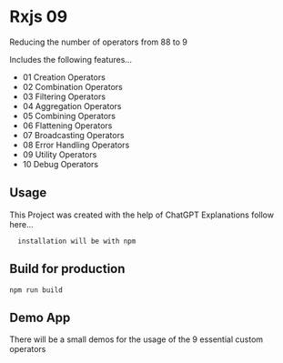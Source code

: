 # Rxjs 09

Reducing the number of operators from 88 to 9

Includes the following features...

- 01 Creation Operators
- 02 Combination Operators
- 03 Filtering Operators
- 04 Aggregation Operators
- 05 Combining Operators
- 06 Flattening Operators
- 07 Broadcasting Operators
- 08 Error Handling Operators
- 09 Utility Operators
- 10 Debug Operators

## Usage

This Project was created with the help of ChatGPT
Explanations follow here...

```
  installation will be with npm
```

## Build for production

```
npm run build
```

## Demo App

There will be a small demos for the usage of the
9 essential custom operators
